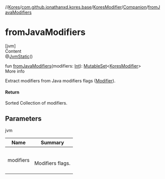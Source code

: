 //[Kores](../../../index.md)/[com.github.jonathanxd.kores.base](../../index.md)/[KoresModifier](../index.md)/[Companion](index.md)/[fromJavaModifiers](from-java-modifiers.md)



# fromJavaModifiers  
[jvm]  
Content  
@[JvmStatic](https://kotlinlang.org/api/latest/jvm/stdlib/kotlin.jvm/-jvm-static/index.html)()  
  
fun [fromJavaModifiers](from-java-modifiers.md)(modifiers: [Int](https://kotlinlang.org/api/latest/jvm/stdlib/kotlin/-int/index.html)): [MutableSet](https://kotlinlang.org/api/latest/jvm/stdlib/kotlin.collections/-mutable-set/index.html)<[KoresModifier](../index.md)>  
More info  


Extract modifiers from Java modifiers flags ([Modifier](https://docs.oracle.com/javase/8/docs/api/java/lang/reflect/Modifier.html)).



#### Return  


Sorted Collection of modifiers.



## Parameters  
  
jvm  
  
|  Name|  Summary| 
|---|---|
| <a name="com.github.jonathanxd.kores.base/KoresModifier.Companion/fromJavaModifiers/#kotlin.Int/PointingToDeclaration/"></a>modifiers| <a name="com.github.jonathanxd.kores.base/KoresModifier.Companion/fromJavaModifiers/#kotlin.Int/PointingToDeclaration/"></a><br><br>Modifiers flags.<br><br>
  
  



